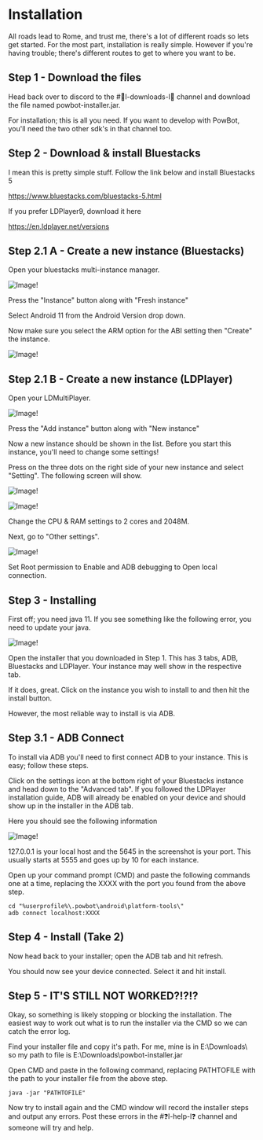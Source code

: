 # Installation

All roads lead to Rome, and trust me, there's a lot of different roads so lets get started. For the most part, installation is really simple.
However if you're having trouble; there's different routes to get to where you want to be. 

## Step 1 - Download the files

Head back over to discord to the #📎l-downloads-l📎 channel and download the file named powbot-installer.jar.

For installation; this is all you need. If you want to develop with PowBot, you'll need the two other sdk's in that channel too.

## Step 2 - Download & install Bluestacks

I mean this is pretty simple stuff. Follow the link below and install Bluestacks 5

https://www.bluestacks.com/bluestacks-5.html

If you prefer LDPlayer9, download it here

https://en.ldplayer.net/versions

## Step 2.1 A - Create a new instance (Bluestacks)

Open your bluestacks multi-instance manager.

![Image!](https://imgur.com/zWHVrsP.png)

Press the "Instance" button along with "Fresh instance"

Select Android 11 from the Android Version drop down.

Now make sure you select the ARM option for the ABI setting then "Create" the instance.

![Image!](https://i.imgur.com/kr0B0yj.png)

## Step 2.1 B - Create a new instance (LDPlayer)

Open your LDMultiPlayer.

![Image!](https://i.imgur.com/KcHTyKF.png)

Press the "Add instance" button along with "New instance"

Now a new instance should be shown in the list. Before you start this instance, you'll need to change some settings!

Press on the three dots on the right side of your new instance and select "Setting". The following screen will show.

![Image!](https://i.imgur.com/fCSkrsD.png)

![Image!](https://i.imgur.com/TWjGNiz.png)

Change the CPU & RAM settings to 2 cores and 2048M.

Next, go to "Other settings".

![Image!](https://i.imgur.com/tBbqlIb.png)

Set Root permission to Enable and ADB debugging to Open local connection.


## Step 3 - Installing

First off; you need java 11. If you see something like the following error, you need to update your java.

![Image!](https://cdn.discordapp.com/attachments/341039694362050563/1016026416162283611/Screenshot_2022-09-04_124550.png)

Open the installer that you downloaded in Step 1. This has 3 tabs, ADB, Bluestacks and LDPlayer. Your instance may well show in the respective tab.

If it does, great. Click on the instance you wish to install to and then hit the install button.

However, the most reliable way to install is via ADB.

## Step 3.1 - ADB Connect

To install via ADB you'll need to first connect ADB to your instance. This is easy; follow these steps.

Click on the settings icon at the bottom right of your Bluestacks instance and head down to the "Advanced tab". If you followed the LDPlayer installation guide, ADB will already be enabled on your device and should show up in the installer in the ADB tab.

Here you should see the following information

![Image!](https://i.imgur.com/fU7i672.jpg)

127.0.0.1 is your local host and the 5645 in the screenshot is your port. This usually starts at 5555 and goes up by 10 for each instance.

Open up your command prompt (CMD) and paste the following commands one at a time, replacing the XXXX with the port you found from the above step.

```
cd "%userprofile%\.powbot\android\platform-tools\"
adb connect localhost:XXXX
```

## Step 4 - Install (Take 2)

Now head back to your installer; open the ADB tab and hit refresh. 

You should now see your device connected. Select it and hit install.

## Step 5 - IT'S STILL NOT WORKED?!?!?

Okay, so something is likely stopping or blocking the installation. The easiest way to work out what is to run the installer
via the CMD so we can catch the error log.

Find your installer file and copy it's path. For me, mine is in E:\Downloads\ so my path to file is E:\Downloads\powbot-installer.jar

Open CMD and paste in the following command, replacing PATHTOFILE with the path to your installer file from the above step.

```
java -jar "PATHTOFILE"
```

Now try to install again and the CMD window will record the installer steps and output any errors. Post these errors in the #❓l-help-l❓ channel and someone will try and help.
